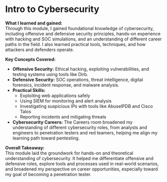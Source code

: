 # Intro to Cybersecurity

**What I learned and gained:**  
Through this module, I gained foundational knowledge of cybersecurity, including offensive and defensive security principles, hands-on experience with hacking and SOC simulations, and an understanding of different career paths in the field. I also learned practical tools, techniques, and how attackers and defenders operate.

**Key Concepts Covered:**
- **Offensive Security:** Ethical hacking, exploiting vulnerabilities, and testing systems using tools like Dirb.
- **Defensive Security:** SOC operations, threat intelligence, digital forensics, incident response, and malware analysis.
- **Practical Skills:**  
  - Exploiting web applications safely  
  - Using SIEM for monitoring and alert analysis  
  - Investigating suspicious IPs with tools like AbuseIPDB and Cisco Talos  
  - Reporting incidents and mitigating threats
- **Cybersecurity Careers:** The Careers room broadened my understanding of different cybersecurity roles, from analysts and engineers to penetration testers and red teamers, helping me align my learning path toward pentesting.

**Overall Takeaway:**  
This module laid the groundwork for hands-on and theoretical understanding of cybersecurity. It helped me differentiate offensive and defensive roles, explore tools and processes used in real-world scenarios, and broadened my perspective on career opportunities, especially toward my goal of becoming a penetration tester.

